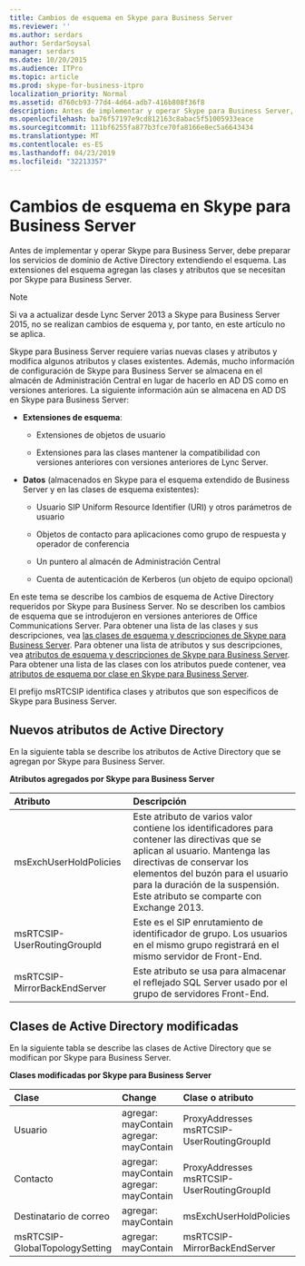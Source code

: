 ```yaml
---
title: Cambios de esquema en Skype para Business Server
ms.reviewer: ''
ms.author: serdars
author: SerdarSoysal
manager: serdars
ms.date: 10/20/2015
ms.audience: ITPro
ms.topic: article
ms.prod: skype-for-business-itpro
localization_priority: Normal
ms.assetid: d760cb93-77d4-4d64-adb7-416b808f36f8
description: Antes de implementar y operar Skype para Business Server, debe preparar los servicios de dominio de Active Directory extendiendo el esquema. Las extensiones del esquema agregan las clases y atributos que se necesitan por Skype para Business Server.
ms.openlocfilehash: ba76f57197e9cd812163c8abac5f51005933eace
ms.sourcegitcommit: 111bf6255fa877b3fce70fa8166e8ec5a6643434
ms.translationtype: MT
ms.contentlocale: es-ES
ms.lasthandoff: 04/23/2019
ms.locfileid: "32213357"
---
```

# <a name="schema-changes-in-skype-for-business-server"></a>Cambios de esquema en Skype para Business Server
 
Antes de implementar y operar Skype para Business Server, debe preparar los servicios de dominio de Active Directory extendiendo el esquema. Las extensiones del esquema agregan las clases y atributos que se necesitan por Skype para Business Server.

> [!NOTE]
> Si va a actualizar desde Lync Server 2013 a Skype para Business Server 2015, no se realizan cambios de esquema y, por tanto, en este artículo no se aplica.
  
Skype para Business Server requiere varias nuevas clases y atributos y modifica algunos atributos y clases existentes. Además, mucho información de configuración de Skype para Business Server se almacena en el almacén de Administración Central en lugar de hacerlo en AD DS como en versiones anteriores. La siguiente información aún se almacena en AD DS en Skype para Business Server:
  
- **Extensiones de esquema**:
    
  - Extensiones de objetos de usuario
    
  - Extensiones para las clases mantener la compatibilidad con versiones anteriores con versiones anteriores de Lync Server.
    
- **Datos** (almacenados en Skype para el esquema extendido de Business Server y en las clases de esquema existentes):
    
  - Usuario SIP Uniform Resource Identifier (URI) y otros parámetros de usuario
    
  - Objetos de contacto para aplicaciones como grupo de respuesta y operador de conferencia
    
  - Un puntero al almacén de Administración Central
    
  - Cuenta de autenticación de Kerberos (un objeto de equipo opcional)
    
En este tema se describe los cambios de esquema de Active Directory requeridos por Skype para Business Server. No se describen los cambios de esquema que se introdujeron en versiones anteriores de Office Communications Server. Para obtener una lista de las clases y sus descripciones, vea [las clases de esquema y descripciones de Skype para Business Server](schema-classes-and-descriptions.md). Para obtener una lista de atributos y sus descripciones, vea [atributos de esquema y descripciones de Skype para Business Server](schema-attributes-and-descriptions.md). Para obtener una lista de las clases con los atributos puede contener, vea [atributos de esquema por clase en Skype para Business Server](schema-attributes-by-class.md).
  
El prefijo msRTCSIP identifica clases y atributos que son específicos de Skype para Business Server.
  
## <a name="new-active-directory-attributes"></a>Nuevos atributos de Active Directory

En la siguiente tabla se describe los atributos de Active Directory que se agregan por Skype para Business Server.
  
**Atributos agregados por Skype para Business Server**

|**Atributo**|**Descripción**|
|:-----|:-----|
|msExchUserHoldPolicies  <br/> |Este atributo de varios valor contiene los identificadores para contener las directivas que se aplican al usuario. Mantenga las directivas de conservar los elementos del buzón para el usuario para la duración de la suspensión. Este atributo se comparte con Exchange 2013.  <br/> |
|msRTCSIP-UserRoutingGroupId  <br/> |Este es el SIP enrutamiento de identificador de grupo. Los usuarios en el mismo grupo registrará en el mismo servidor de Front-End.  <br/> |
|msRTCSIP-MirrorBackEndServer  <br/> |Este atributo se usa para almacenar el reflejado SQL Server usado por el grupo de servidores Front-End.  <br/> |
   
## <a name="modified-active-directory-classes"></a>Clases de Active Directory modificadas

En la siguiente tabla se describe las clases de Active Directory que se modifican por Skype para Business Server.
  
**Clases modificadas por Skype para Business Server**

|**Clase**|**Change**|**Clase o atributo**|
|:-----|:-----|:-----|
|Usuario  <br/> |agregar: mayContain  <br/> agregar: mayContain  <br/> |ProxyAddresses  <br/> msRTCSIP-UserRoutingGroupId  <br/> |
|Contacto  <br/> |agregar: mayContain  <br/> agregar: mayContain  <br/> |ProxyAddresses  <br/> msRTCSIP-UserRoutingGroupId  <br/> |
|Destinatario de correo  <br/> |agregar: mayContain  <br/> |msExchUserHoldPolicies  <br/> |
|msRTCSIP-GlobalTopologySetting  <br/> |agregar: mayContain  <br/> |msRTCSIP-MirrorBackEndServer  <br/> |
   

